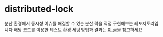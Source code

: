 # distributed-lock

분산 환경에서 동시성 이슈를 해결할 수 있는 분산 락을 직접 구현해보는 레포지토리입니다
해당 코드를 이용한 테스트 환경 세팅 방법과 결과는 [이 글](https://xrabcde.github.io/distributed-lock/)을 참고하세요
